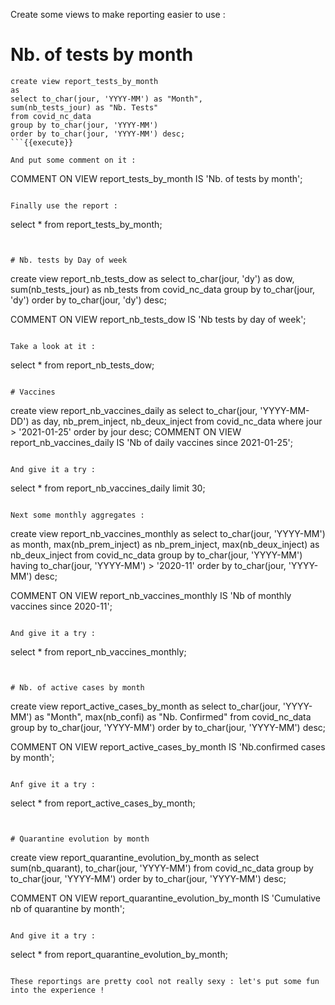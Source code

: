 Create some views to make reporting easier to use :


# Nb. of tests by month

```
create view report_tests_by_month
as
select to_char(jour, 'YYYY-MM') as "Month",
sum(nb_tests_jour) as "Nb. Tests"
from covid_nc_data
group by to_char(jour, 'YYYY-MM')
order by to_char(jour, 'YYYY-MM') desc;
```{{execute}}

And put some comment on it :

```
COMMENT ON VIEW report_tests_by_month IS 'Nb. of tests by month';
```{{execute}}

Finally use the report :

```
select * from report_tests_by_month;
```{{execute}}


# Nb. tests by Day of week

```
create view report_nb_tests_dow
as
select 
to_char(jour, 'dy') as dow,
sum(nb_tests_jour) as nb_tests
from covid_nc_data
group by to_char(jour, 'dy')
order by to_char(jour, 'dy') desc;

COMMENT ON VIEW report_nb_tests_dow IS 'Nb tests by day of week';
```{{execute}}

Take a look at it :

```
select *
from report_nb_tests_dow;
```{{execute}}

# Vaccines

```
create view report_nb_vaccines_daily as
select
to_char(jour, 'YYYY-MM-DD') as day,
nb_prem_inject,
nb_deux_inject
from covid_nc_data
where jour > '2021-01-25'
order by jour desc;
COMMENT ON VIEW report_nb_vaccines_daily IS 'Nb of daily vaccines since 2021-01-25';
```{{execute}}

And give it a try :

```
select *
from report_nb_vaccines_daily
limit 30;
```{{execute}}

Next some monthly aggregates :

```
create view report_nb_vaccines_monthly as
select
to_char(jour, 'YYYY-MM') as month,
max(nb_prem_inject) as nb_prem_inject,
max(nb_deux_inject) as nb_deux_inject
from covid_nc_data
group by to_char(jour, 'YYYY-MM')
having to_char(jour, 'YYYY-MM') > '2020-11'
order by to_char(jour, 'YYYY-MM') desc;

COMMENT ON VIEW report_nb_vaccines_monthly IS 'Nb of monthly vaccines since 2020-11';
```{{execute}}

And give it a try :

```
select *
from report_nb_vaccines_monthly;
```{{execute}}


# Nb. of active cases by month

```
create view report_active_cases_by_month
as
select to_char(jour, 'YYYY-MM') as "Month",
max(nb_confi) as "Nb. Confirmed"
from covid_nc_data
group by to_char(jour, 'YYYY-MM')
order by to_char(jour, 'YYYY-MM') desc;

COMMENT ON VIEW report_active_cases_by_month IS 'Nb.confirmed cases by month';
```{{execute}}

Anf give it a try :

```
select * from report_active_cases_by_month;
```{{execute}}


# Quarantine evolution by month

```
create view report_quarantine_evolution_by_month
as
select sum(nb_quarant),
to_char(jour, 'YYYY-MM')
from covid_nc_data
group by to_char(jour, 'YYYY-MM')
order by to_char(jour, 'YYYY-MM') desc;

COMMENT ON VIEW report_quarantine_evolution_by_month IS 'Cumulative nb of quarantine by month';
```{{execute}}

And give it a try :

```
select * from report_quarantine_evolution_by_month;
```{{execute}}

These reportings are pretty cool not really sexy : let's put some fun into the experience !